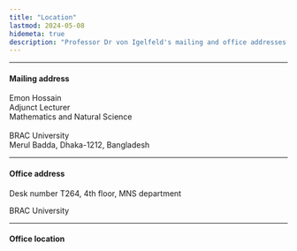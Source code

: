 ```yaml
---
title: "Location"
lastmod: 2024-05-08
hidemeta: true
description: "Professor Dr von Igelfeld's mailing and office addresses at the Institute of Romance Philology."
---
```


---

#### Mailing address

Emon Hossain<br/>
Adjunct Lecturer<br/>
Mathematics and Natural Science<br/>  
BRAC University<br/>
Merul Badda, Dhaka-1212, Bangladesh

---

#### Office address

Desk number T264, 4th floor, MNS department

BRAC University

---

#### Office location

<!-- <iframe src="https://www.google.com/maps/embed?pb=!1m18!1m12!1m3!1d10470.896334563153!2d12.085487114429176!3d48.99680799095555!2m3!1f0!2f0!3f0!3m2!1i1024!2i768!4f13.1!3m3!1m2!1s0x479fc1126394f30f%3A0xb4c5000594ee5334!2sUniversity%20of%20Regensburg!5e0!3m2!1sen!2sus!4v1714871932562!5m2!1sen!2sus"
width="700" height="500" style="border:0;" allowfullscreen="" loading="lazy"></iframe> -->
